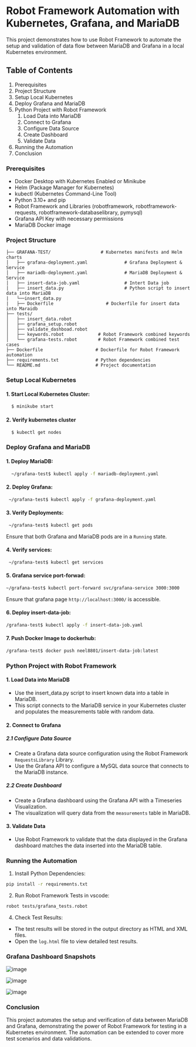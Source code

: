 # Robot Framework Automation with Kubernetes, Grafana, and MariaDB

This project demonstrates how to use Robot Framework to automate the setup and validation of data flow between MariaDB and Grafana in a local Kubernetes environment.

## Table of Contents
1. Prerequisites
2. Project Structure
3. Setup Local Kubernetes
4. Deploy Grafana and MariaDB
5. Python Project with Robot Framework
    1. Load Data into MariaDB
    2. Connect to Grafana
    3. Configure Data Source
    4. Create Dashboard
    5. Validate Data
6. Running the Automation
7. Conclusion

### Prerequisites
* Docker Desktop with Kubernetes Enabled or Minikube
* Helm (Package Manager for Kubernetes)
* kubectl (Kubernetes Command-Line Tool)
* Python 3.10+ and pip
* Robot Framework and Libraries (robotframework, robotframework-requests, robotframework-databaselibrary, pymysql)
* Grafana API Key with necessary permissions
* MariaDB Docker image

### Project Structure
``` .
├── GRAFANA-TEST/                   # Kubernetes manifests and Helm charts
│   ├── grafana-deployment.yaml              # Grafana Deployment & Service
│   ├── mariadb-deployment.yaml              # MariaDB Deployment & Service
│   ├── insert-data-job.yaml                 # Intert Data job
|   ├── insert_data.py                       # Python script to insert data into MariaDB
|   └──insert_data.py
|   ├── Dockerfile                    # Dockerfile for insert data into Maraidb
├── tests/
│   ├── insert_data.robot
│   ├── grafana_setup.robot
│   ├── validate_dashboad.robot  
│   ├── keywords.robot             # Robot Framework combined keywords
│   └── grafana-tests.robot        # Robot Framework combined test cases
├── Dockerfile                    # Dockerfile for Robot Framework automation
├── requirements.txt              # Python dependencies
└── README.md                     # Project documentation
```
### Setup Local Kubernetes
#### 1. Start Local Kubernetes Cluster:
```bash
  $ minikube start
```
#### 2. Verify kubernetes cluster
```bash
  $ kubectl get nodes
```
### Deploy Grafana and MariaDB
#### 1. Deploy MariaDB:
```bash
  ~/grafana-test$ kubectl apply -f mariadb-deployment.yaml
```
#### 2. Deploy Grafana:
```bash
 ~/grafana-test$ kubectl apply -f grafana-deployment.yaml
```
#### 3. Verify Deployments:
```bash
 ~/grafana-test$ kubectl get pods
```
Ensure that both Grafana and MariaDB pods are in a ```Running``` state.
#### 4. Verify services:
```bash
 ~/grafana-test$ kubectl get services
```
#### 5. Grafana service port-forwad:
```bash
~/grafana-test$ kubectl port-forward svc/grafana-service 3000:3000
```
Ensure that grafana page ```http://localhost:3000/``` is accessible.

#### 6. Deploy insert-data-job:
``` bash
/grafana-test$ kubectl apply -f insert-data-job.yaml
```
#### 7. Push Docker Image to dockerhub:
``` bash
/grafana-test$ docker push neel8801/insert-data-job:latest
```

### Python Project with Robot Framework
#### 1. Load Data into MariaDB
  * Use the insert_data.py script to insert known data into a table in MariaDB.
  * This script connects to the MariaDB service in your Kubernetes cluster and populates the measurements table with random data.
#### 2. Connect to Grafana
  ##### 2.1 Configure Data Source
  * Create a Grafana data source configuration using the Robot Framework ```RequestsLibrary``` Library. 
  * Use the Grafana API to configure a MySQL data source that connects to the MariaDB instance.
  ##### 2.2 Create Dashboard
  * Create a Grafana dashboard using the Grafana API with a Timeseries Visualization.
  * The visualization will query data from the ```measurements``` table in MariaDB.
#### 3. Validate Data
 * Use Robot Framework to validate that the data displayed in the Grafana dashboard matches the data inserted into the MariaDB table.

### Running the Automation
1. Install Python Dependencies:
  ```bash
  pip install -r requirements.txt
```
2. Run Robot Framework Tests in vscode:
  ``` bash
  robot tests/grafana_tests.robot
```
4. Check Test Results:
* The test results will be stored in the output directory as HTML and XML files.
* Open the ```log.html``` file to view detailed test results.

### Grafana Dashboard Snapshots
![image](https://github.com/user-attachments/assets/29838546-279a-4a5a-b930-e75580bfe6b7)

![image](https://github.com/user-attachments/assets/25e34098-a48e-42ca-88fe-a8bc7b474ee6)

![image](https://github.com/user-attachments/assets/2e707eb8-26ad-4077-ba8c-48a680982454)





### Conclusion
This project automates the setup and verification of data between MariaDB and Grafana, demonstrating the power of Robot Framework for testing in a Kubernetes environment. The automation can be extended to cover more test scenarios and data validations.
